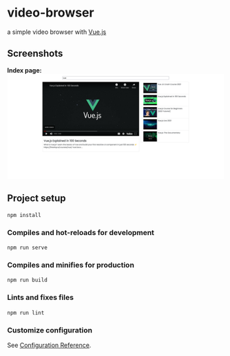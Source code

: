 # video-browser

a simple video browser with [Vue.js](https://vuejs.org/) <br />

## Screenshots

**Index page:**
![index page](https://github.com/YRlp98/video_browser/blob/main/src/assets/images/SS1.png)


## Project setup
```
npm install
```

### Compiles and hot-reloads for development
```
npm run serve
```

### Compiles and minifies for production
```
npm run build
```

### Lints and fixes files
```
npm run lint
```

### Customize configuration
See [Configuration Reference](https://cli.vuejs.org/config/).
